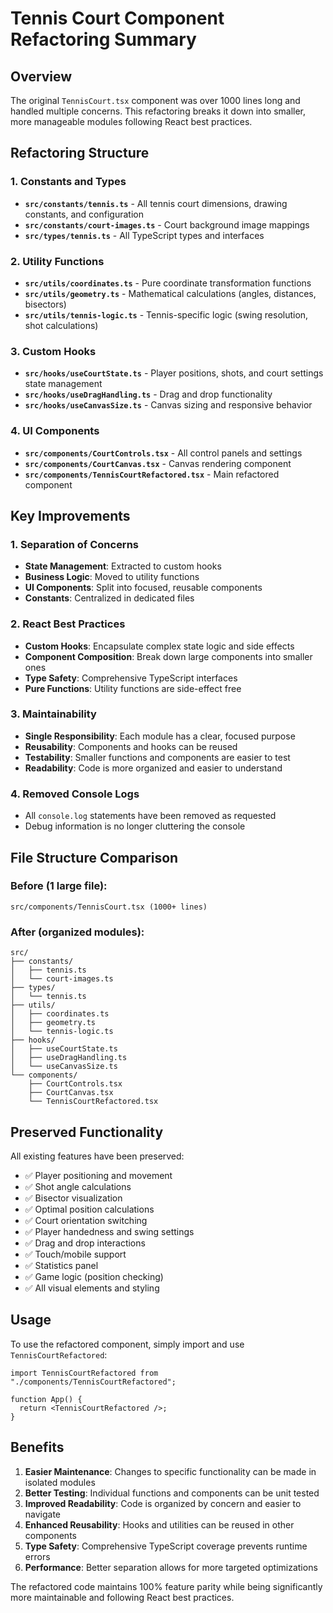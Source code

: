 # Tennis Court Component Refactoring Summary

## Overview

The original `TennisCourt.tsx` component was over 1000 lines long and handled multiple concerns. This refactoring breaks it down into smaller, more manageable modules following React best practices.

## Refactoring Structure

### 1. Constants and Types

- **`src/constants/tennis.ts`** - All tennis court dimensions, drawing constants, and configuration
- **`src/constants/court-images.ts`** - Court background image mappings
- **`src/types/tennis.ts`** - All TypeScript types and interfaces

### 2. Utility Functions

- **`src/utils/coordinates.ts`** - Pure coordinate transformation functions
- **`src/utils/geometry.ts`** - Mathematical calculations (angles, distances, bisectors)
- **`src/utils/tennis-logic.ts`** - Tennis-specific logic (swing resolution, shot calculations)

### 3. Custom Hooks

- **`src/hooks/useCourtState.ts`** - Player positions, shots, and court settings state management
- **`src/hooks/useDragHandling.ts`** - Drag and drop functionality
- **`src/hooks/useCanvasSize.ts`** - Canvas sizing and responsive behavior

### 4. UI Components

- **`src/components/CourtControls.tsx`** - All control panels and settings
- **`src/components/CourtCanvas.tsx`** - Canvas rendering component
- **`src/components/TennisCourtRefactored.tsx`** - Main refactored component

## Key Improvements

### 1. Separation of Concerns

- **State Management**: Extracted to custom hooks
- **Business Logic**: Moved to utility functions
- **UI Components**: Split into focused, reusable components
- **Constants**: Centralized in dedicated files

### 2. React Best Practices

- **Custom Hooks**: Encapsulate complex state logic and side effects
- **Component Composition**: Break down large components into smaller ones
- **Type Safety**: Comprehensive TypeScript interfaces
- **Pure Functions**: Utility functions are side-effect free

### 3. Maintainability

- **Single Responsibility**: Each module has a clear, focused purpose
- **Reusability**: Components and hooks can be reused
- **Testability**: Smaller functions and components are easier to test
- **Readability**: Code is more organized and easier to understand

### 4. Removed Console Logs

- All `console.log` statements have been removed as requested
- Debug information is no longer cluttering the console

## File Structure Comparison

### Before (1 large file):

```
src/components/TennisCourt.tsx (1000+ lines)
```

### After (organized modules):

```
src/
├── constants/
│   ├── tennis.ts
│   └── court-images.ts
├── types/
│   └── tennis.ts
├── utils/
│   ├── coordinates.ts
│   ├── geometry.ts
│   └── tennis-logic.ts
├── hooks/
│   ├── useCourtState.ts
│   ├── useDragHandling.ts
│   └── useCanvasSize.ts
└── components/
    ├── CourtControls.tsx
    ├── CourtCanvas.tsx
    └── TennisCourtRefactored.tsx
```

## Preserved Functionality

All existing features have been preserved:

- ✅ Player positioning and movement
- ✅ Shot angle calculations
- ✅ Bisector visualization
- ✅ Optimal position calculations
- ✅ Court orientation switching
- ✅ Player handedness and swing settings
- ✅ Drag and drop interactions
- ✅ Touch/mobile support
- ✅ Statistics panel
- ✅ Game logic (position checking)
- ✅ All visual elements and styling

## Usage

To use the refactored component, simply import and use `TennisCourtRefactored`:

```tsx
import TennisCourtRefactored from "./components/TennisCourtRefactored";

function App() {
  return <TennisCourtRefactored />;
}
```

## Benefits

1. **Easier Maintenance**: Changes to specific functionality can be made in isolated modules
2. **Better Testing**: Individual functions and components can be unit tested
3. **Improved Readability**: Code is organized by concern and easier to navigate
4. **Enhanced Reusability**: Hooks and utilities can be reused in other components
5. **Type Safety**: Comprehensive TypeScript coverage prevents runtime errors
6. **Performance**: Better separation allows for more targeted optimizations

The refactored code maintains 100% feature parity while being significantly more maintainable and following React best practices.
